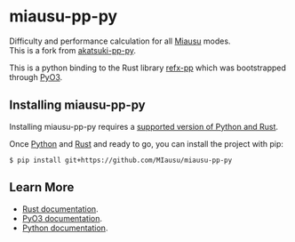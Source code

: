 # miausu-pp-py

Difficulty and performance calculation for all [Miausu](https://miausu.pw/) modes. <br>
This is a fork from [akatsuki-pp-py](https://github.com/osuAkatsuki/akatsuki-pp-py).

This is a python binding to the Rust library [refx-pp](https://github.com/refx-online/refx-pp-rs) which was bootstrapped through [PyO3](https://github.com/PyO3/PyO3).


## Installing miausu-pp-py

Installing miausu-pp-py requires a [supported version of Python and Rust](https://github.com/PyO3/PyO3#usage).

Once [Python](https://www.python.org/downloads/) and [Rust](https://www.rust-lang.org/learn/get-started) and ready to go, you can install the project with pip:

```
$ pip install git+https://github.com/MIausu/miausu-pp-py
```

## Learn More
- [Rust documentation](https://www.rust-lang.org).
- [PyO3 documentation](https://pyo3.rs/).
- [Python documentation](https://docs.python.org/3/).
